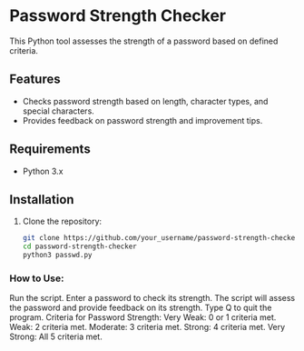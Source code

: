 # Password Strength Checker

This Python tool assesses the strength of a password based on defined criteria.

## Features

- Checks password strength based on length, character types, and special characters.
- Provides feedback on password strength and improvement tips.

## Requirements

- Python 3.x

## Installation

1. Clone the repository:
   ```bash
   git clone https://github.com/your_username/password-strength-checker.git
   cd password-strength-checker
   python3 passwd.py

### How to Use:
Run the script.
Enter a password to check its strength.
The script will assess the password and provide feedback on its strength.
Type Q to quit the program.
Criteria for Password Strength:
Very Weak: 0 or 1 criteria met.
Weak: 2 criteria met.
Moderate: 3 criteria met.
Strong: 4 criteria met.
Very Strong: All 5 criteria met.
